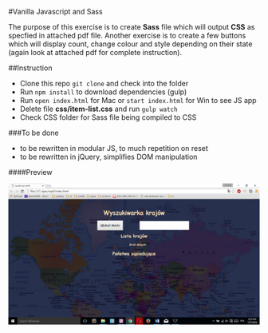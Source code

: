 #Vanilla Javascript and Sass

The purpose of this exercise is to create **Sass** file which will output **CSS** as specfied in attached pdf file. Another exercise is to create a few buttons which will display count, change colour and style depending on their state (again look at attached pdf for complete instruction).

##Instruction

- Clone this repo ```git clone``` and check into the folder 
- Run ```npm install``` to download dependencies (gulp)
- Run ```open index.html``` for Mac or ```start index.html``` for Win to see JS app
- Delete file **css/item-list.css** and run ```gulp watch```  
- Check CSS folder for Sass file being compiled to CSS

###To be done

- to be rewritten in modular JS, to much repetition on reset
- to be rewritten in jQuery, simplifies DOM manipulation

####Preview

![sass-js-coding-test screenshot](https://github.com/andrzejbajuk79/CountryNameSearch--ajax/blob/master/img/Screenshot%20(8).png?raw=true)

